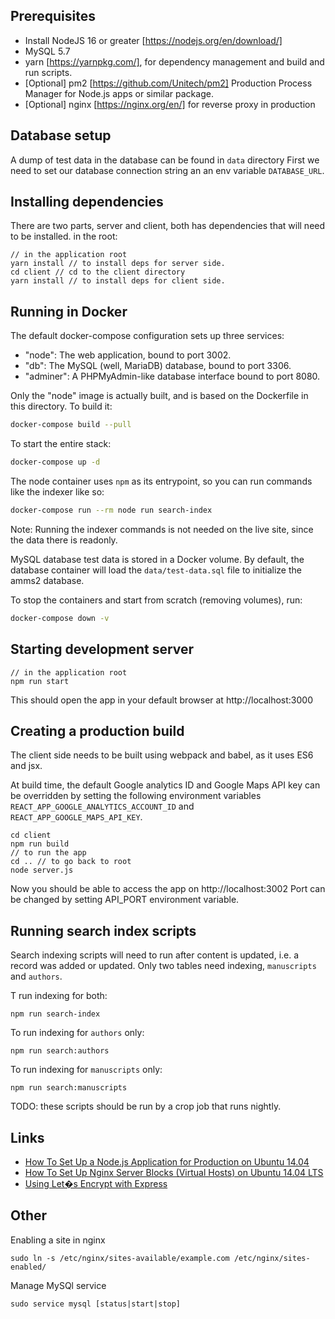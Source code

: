 ## Prerequisites

- Install NodeJS 16 or greater [https://nodejs.org/en/download/]
- MySQL 5.7
- yarn [https://yarnpkg.com/], for dependency management and build and run scripts.
- [Optional] pm2 [https://github.com/Unitech/pm2] Production Process Manager for Node.js apps or similar package.
- [Optional] nginx [https://nginx.org/en/] for reverse proxy in production

## Database setup
A dump of test data in the database can be found in `data` directory
First we need to set our database connection string an an env variable `DATABASE_URL`.


## Installing dependencies

There are two parts, server and client, both has dependencies that will need to be installed.
in the root:
```
// in the application root
yarn install // to install deps for server side.
cd client // cd to the client directory
yarn install // to install deps for client side.
```

## Running in Docker

The default docker-compose configuration sets up three services:

- "node": The web application, bound to port 3002.
- "db": The MySQL (well, MariaDB) database, bound to port 3306.
- "adminer": A PHPMyAdmin-like database interface bound to port 8080.

Only the "node" image is actually built, and is based on the Dockerfile in this directory. To build it:

```sh
docker-compose build --pull
```

To start the entire stack:

```sh
docker-compose up -d
```

The node container uses `npm` as its entrypoint, so you can run commands like the indexer like so:

```sh
docker-compose run --rm node run search-index
```

Note: Running the indexer commands is not needed on the live site, since the data there is readonly.

MySQL database test data is stored in a Docker volume. By default, the database container will load the `data/test-data.sql` file to initialize the amms2 database.

To stop the containers and start from scratch (removing volumes), run:

```sh
docker-compose down -v
```

## Starting development server

```
// in the application root
npm run start
```
This should open the app in your default browser at http://localhost:3000

## Creating a production build

The client side needs to be built using webpack and babel, as it uses ES6 and jsx.

At build time, the default Google analytics ID and Google Maps API key can be overridden by setting the following environment variables `REACT_APP_GOOGLE_ANALYTICS_ACCOUNT_ID` and `REACT_APP_GOOGLE_MAPS_API_KEY`.
```
cd client
npm run build
// to run the app
cd .. // to go back to root
node server.js
```
Now you should be able to access the app on http://localhost:3002
Port can be changed by setting API_PORT environment variable.

## Running search index scripts
Search indexing scripts will need to run after content is updated, i.e. a record was added or updated.
Only two tables need indexing, `manuscripts` and `authors`.

T run indexing for both:

```
npm run search-index
```

To run indexing for `authors` only:

```
npm run search:authors
```

To run indexing for `manuscripts` only:

```
npm run search:manuscripts
```
TODO: these scripts should be run by a crop job that runs nightly.

## Links

* [How To Set Up a Node.js Application for Production on Ubuntu 14.04](https://www.digitalocean.com/community/tutorials/how-to-set-up-a-node-js-application-for-production-on-ubuntu-14-04)
* [How To Set Up Nginx Server Blocks (Virtual Hosts) on Ubuntu 14.04 LTS](https://www.digitalocean.com/community/tutorials/how-to-set-up-nginx-server-blocks-virtual-hosts-on-ubuntu-14-04-lts)
* [Using Let�s Encrypt with Express](https://medium.com/@yash.kulshrestha/using-lets-encrypt-with-express-e069c7abe625#.9d8g7vboy)

## Other
Enabling a site in nginx
```
sudo ln -s /etc/nginx/sites-available/example.com /etc/nginx/sites-enabled/
```
Manage MySQl service
```
sudo service mysql [status|start|stop]
```